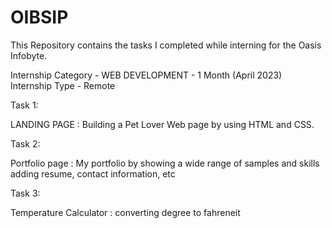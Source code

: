 # OIBSIP
This Repository contains the tasks I completed while interning for the Oasis Infobyte.

Internship Category - WEB DEVELOPMENT - 1 Month (April 2023) Internship Type - Remote

Task 1:

LANDING PAGE : Building a Pet Lover Web page by using HTML and CSS.

Task 2:

Portfolio page : My portfolio by showing a wide range of samples and skills adding resume, contact information, etc

Task 3:

Temperature Calculator : converting degree to fahreneit


